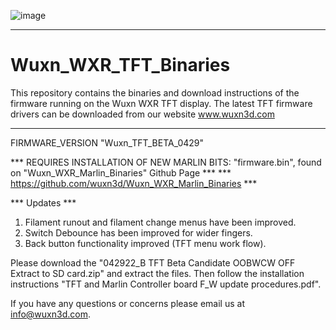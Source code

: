 ![image](https://user-images.githubusercontent.com/65782241/115608831-0197e480-a2a4-11eb-8f82-a5774df062f6.png)
___________________________________________________________________________________________________________________________________________________________

# Wuxn_WXR_TFT_Binaries

This repository contains the binaries and download instructions of the firmware running on the Wuxn WXR TFT display.
The latest TFT firmware drivers can be downloaded from our website www.wuxn3d.com
___________________________________________________________________________________________________________________________________________________________

FIRMWARE_VERSION "Wuxn_TFT_BETA_0429"

*** REQUIRES INSTALLATION OF NEW MARLIN BITS: "firmware.bin", found on "Wuxn_WXR_Marlin_Binaries" Github Page ***
*** https://github.com/wuxn3d/Wuxn_WXR_Marlin_Binaries ***

*** Updates ***
1. Filament runout and filament change menus have been improved.
2. Switch Debounce has been improved for wider fingers.
3. Back button functionality improved (TFT menu work flow).

Please download the "042922_B TFT Beta Candidate OOBWCW OFF Extract to SD card.zip" and extract the files. Then follow the installation instructions "TFT and Marlin Controller board F_W update procedures.pdf".

If you have any questions or concerns please email us at info@wuxn3d.com.

